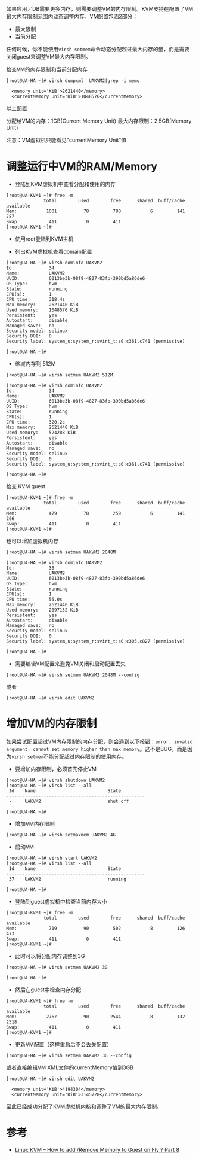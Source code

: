 如果应用／DB需要更多内存，则需要调整VM的内存限制。KVM支持在配置了VM最大内存限制范围内动态调整内存。VM配置包涵2部分：

* 最大限制
* 当前分配

任何时候，你不能使用`virsh setmem`命令动态分配超过最大内存的量，而是需要关闭guest来调整VM最大内存限制。

检查VM的内存限制和当前分配内存

```
[root@UA-HA ~]# virsh dumpxml  UAKVM2|grep -i memo

  <memory unit='KiB'>2621440</memory>
  <currentMemory unit='KiB'>1048576</currentMemory>
```

以上配置

分配给VM的内存：1GB(Current Memory Unit)
最大内存限制：2.5GB(Memory Unit)

注意：VM虚拟机只能看见"currentMemory Unit"值

# 调整运行中VM的RAM/Memory

* 登陆到KVM虚拟机中查看分配和使用的内存

```
[root@UA-KVM1 ~]# free -m
              total        used        free      shared  buff/cache   available
Mem:           1001          78         780           6         141         787
Swap:           411           0         411
[root@UA-KVM1 ~]#
```

* 使用root登陆到KVM主机

* 列出KVM虚拟机查看domain配置

```
[root@UA-HA ~]# virsh dominfo UAKVM2
Id:             34
Name:           UAKVM2
UUID:           6013be3b-08f9-4827-83fb-390bd5a86de6
OS Type:        hvm
State:          running
CPU(s):         1
CPU time:       318.4s
Max memory:     2621440 KiB
Used memory:    1048576 KiB
Persistent:     yes
Autostart:      disable
Managed save:   no
Security model: selinux
Security DOI:   0
Security label: system_u:system_r:svirt_t:s0:c361,c741 (permissive)

[root@UA-HA ~]#
```

* 缩减内存到 512M

```
[root@UA-HA ~]# virsh setmem UAKVM2 512M

[root@UA-HA ~]# virsh dominfo UAKVM2
Id:             34
Name:           UAKVM2
UUID:           6013be3b-08f9-4827-83fb-390bd5a86de6
OS Type:        hvm
State:          running
CPU(s):         1
CPU time:       320.2s
Max memory:     2621440 KiB
Used memory:    524288 KiB
Persistent:     yes
Autostart:      disable
Managed save:   no
Security model: selinux
Security DOI:   0
Security label: system_u:system_r:svirt_t:s0:c361,c741 (permissive)

[root@UA-HA ~]#
```

检查 KVM guest

```
[root@UA-KVM1 ~]# free -m
              total        used        free      shared  buff/cache   available
Mem:            479          78         259           6         141         266
Swap:           411           0         411
[root@UA-KVM1 ~]#
```

也可以增加虚拟机内存

```
[root@UA-HA ~]# virsh setmem UAKVM2 2048M

[root@UA-HA ~]# virsh dominfo UAKVM2
Id:             36
Name:           UAKVM2
UUID:           6013be3b-08f9-4827-83fb-390bd5a86de6
OS Type:        hvm
State:          running
CPU(s):         1
CPU time:       56.0s
Max memory:     2621440 KiB
Used memory:    2097152 KiB
Persistent:     yes
Autostart:      disable
Managed save:   no
Security model: selinux
Security DOI:   0
Security label: system_u:system_r:svirt_t:s0:c305,c827 (permissive)

[root@UA-HA ~]#
```

* 需要编辑VM配置来避免VM关闭和启动配置丢失

```
[root@UA-HA ~]# virsh setmem UAKVM2 2048M --config
```

或者

```
[root@UA-HA ~]# virsh edit UAKVM2
```

# 增加VM的内存限制

如果尝试配置超过VM内存限制的内存分配，则会遇到以下报错：`error: invalid argument: cannot set memory higher than max memory`。这不是BUG，而是因为`virsh setmem`不能分配超过内存限制的使用内存。

* 要增加内存限制，必须首先停止VM

```
[root@UA-HA ~]# virsh shutdown UAKVM2
[root@UA-HA ~]# virsh list --all
 Id    Name                           State
----------------------------------------------------
 -     UAKVM2                         shut off

[root@UA-HA ~]#
```

* 增加VM内存限制

```
[root@UA-HA ~]# virsh setmaxmem UAKVM2 4G
```

* 启动VM

```
[root@UA-HA ~]# virsh start UAKVM2
[root@UA-HA ~]# virsh list --all
 Id    Name                           State
----------------------------------------------------
 37    UAKVM2                         running

[root@UA-HA ~]#
```

* 登陆到guest虚拟机中检查当前内存大小

```
[root@UA-KVM1 ~]# free -m
              total        used        free      shared  buff/cache   available
Mem:            719          90         502           8         126         473
Swap:           411           0         411
[root@UA-KVM1 ~]#
```

* 此时可以将分配内存调整到3G

```
[root@UA-HA ~]# virsh setmem UAKVM2 3G

[root@UA-HA ~]#
```

* 然后在guest中检查内存分配

```
[root@UA-KVM1 ~]# free -m
              total        used        free      shared  buff/cache   available
Mem:           2767          90        2544           8         132        2518
Swap:           411           0         411
[root@UA-KVM1 ~]#
```

* 更新VM配置（这样重启后不会丢失配置）

```
[root@UA-HA ~]# virsh setmem UAKVM2 3G --config
```

或者直接编辑VM XML文件的currentMemory值到3GB

```
[root@UA-HA ~]# virsh edit UAKVM2
```

```
  <memory unit='KiB'>4194304</memory>
  <currentMemory unit='KiB'>3145728</currentMemory>
```

至此已经成功分配了KVM虚拟机内核和调整了VM的最大内存限制。

# 参考

* [Linux KVM – How to add /Remove Memory to Guest on Fly ? Part 8](http://www.unixarena.com/2015/12/linux-kvm-how-to-add-remove-memory-to-guest-on-fly.html)